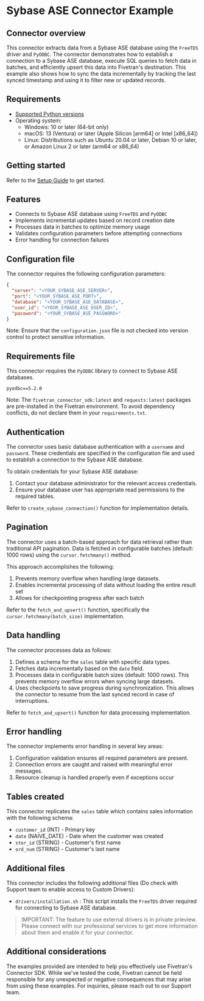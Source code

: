 # Sybase ASE Connector Example

## Connector overview

This connector extracts data from a Sybase ASE database using the `FreeTDS` driver and `PyODBC`. The connector demonstrates how to establish a connection to a Sybase ASE database, execute SQL queries to fetch data in batches, and efficiently upsert this data into Fivetran's destination. This example also shows how to sync the data incrementally by tracking the last synced timestamp and using it to filter new or updated records.

## Requirements

* [Supported Python versions](https://github.com/fivetran/fivetran_connector_sdk/blob/main/README.md#requirements)   
* Operating system:
  * Windows: 10 or later (64-bit only)
  * macOS: 13 (Ventura) or later (Apple Silicon [arm64] or Intel [x86_64])
  * Linux: Distributions such as Ubuntu 20.04 or later, Debian 10 or later, or Amazon Linux 2 or later (arm64 or x86_64)

## Getting started

Refer to the [Setup Guide](https://fivetran.com/docs/connectors/connector-sdk/setup-guide) to get started.

## Features

- Connects to Sybase ASE database using `FreeTDS` and `PyODBC`
- Implements incremental updates based on record creation date
- Processes data in batches to optimize memory usage
- Validates configuration parameters before attempting connections
- Error handling for connection failures

## Configuration file

The connector requires the following configuration parameters:

```json
{
  "server": "<YOUR_SYBASE_ASE_SERVER>",
  "port": "<YOUR_SYBASE_ASE_PORT>",
  "database": "<YOUR_SYBASE_ASE_DATABASE>",
  "user_id": "<YOUR_SYBASE_ASE_USER_ID>",
  "password": "<YOUR_SYBASE_ASE_PASSWORD>"
}
```

Note: Ensure that the `configuration.json` file is not checked into version control to protect sensitive information.

## Requirements file

This connector requires the `PyODBC` library to connect to Sybase ASE databases.

```
pyodbc==5.2.0
```

Note: The `fivetran_connector_sdk:latest` and `requests:latest` packages are pre-installed in the Fivetran environment. To avoid dependency conflicts, do not declare them in your `requirements.txt`.

## Authentication

The connector uses basic database authentication with a `username` and `password`. These credentials are specified in the configuration file and used to establish a connection to the Sybase ASE database.

To obtain credentials for your Sybase ASE database:

1. Contact your database administrator for the relevant access credentials.
2. Ensure your database user has appropriate read permissions to the required tables.

Refer to `create_sybase_connection()` function for implementation details.

## Pagination

The connector uses a batch-based approach for data retrieval rather than traditional API pagination. Data is fetched in configurable batches (default: 1000 rows) using the `cursor.fetchmany()` method.

This approach accomplishes the following:

1. Prevents memory overflow when handling large datasets.
2. Enables incremental processing of data without loading the entire result set
3. Allows for checkpointing progress after each batch

Refer to the `fetch_and_upsert()` function, specifically the `cursor.fetchmany(batch_size)` implementation.

## Data handling

The connector processes data as follows:

1. Defines a schema for the `sales` table with specific data types.
2. Fetches data incrementally based on the `date` field.
3. Processes data in configurable batch sizes (default: 1000 rows). This prevents memory overflow errors when syncing large datasets.
4. Uses checkpoints to save progress during synchronization. This allows the connector to resume from the last synced record in case of interruptions.

Refer to `fetch_and_upsert()` function for data processing implementation.

## Error handling

The connector implements error handling in several key areas:

1. Configuration validation ensures all required parameters are present.
2. Connection errors are caught and raised with meaningful error messages.
3. Resource cleanup is handled properly even if exceptions occur

## Tables created

This connector replicates the `sales` table which contains sales information with the following schema:

- `customer_id` (INT) - Primary key
- `date` (NAIVE_DATE) - Date when the customer was created
- `stor_id` (STRING) - Customer's first name
- `ord_num` (STRING) - Customer's last name

## Additional files

This connector includes the following additional files (Do check with Support team to enable access to Custom Drivers):

- `drivers/installation.sh` : This script installs the `FreeTDS` driver required for connecting to Sybase ASE database.
> IMPORTANT: The feature to use external drivers is in private prieview. Please connect with our professional services to get more information about them and enable it for your connector.

## Additional considerations

The examples provided are intended to help you effectively use Fivetran's Connector SDK. While we've tested the code, Fivetran cannot be held responsible for any unexpected or negative consequences that may arise from using these examples. For inquiries, please reach out to our Support team.